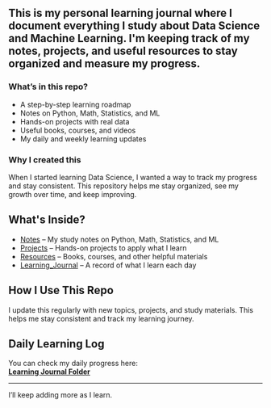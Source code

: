 ## This is my personal learning journal where I document everything I study about Data Science and Machine Learning. I'm keeping track of my notes, projects, and useful resources to stay organized and measure my progress.  

### What’s in this repo?  
- A step-by-step learning roadmap  
- Notes on Python, Math, Statistics, and ML  
- Hands-on projects with real data  
- Useful books, courses, and videos  
- My daily and weekly learning updates  

### Why I created this  
When I started learning Data Science, I wanted a way to track my progress and stay consistent. This repository helps me stay organized, see my growth over time, and keep improving.

## What's Inside?  

- [Notes](Notes/) – My study notes on Python, Math, Statistics, and ML  
- [Projects](Projects/) – Hands-on projects to apply what I learn  
- [Resources](Resources/) – Books, courses, and other helpful materials
- [Learning_Journal](Learning_Journal/) – A record of what I learn each day 

## How I Use This Repo  

I update this regularly with new topics, projects, and study materials. This helps me stay consistent and track my learning journey.  

##  Daily Learning Log  

You can check my daily progress here:  
 **[Learning Journal Folder](Learning_Journal/)** 

---

I’ll keep adding more as I learn.  

